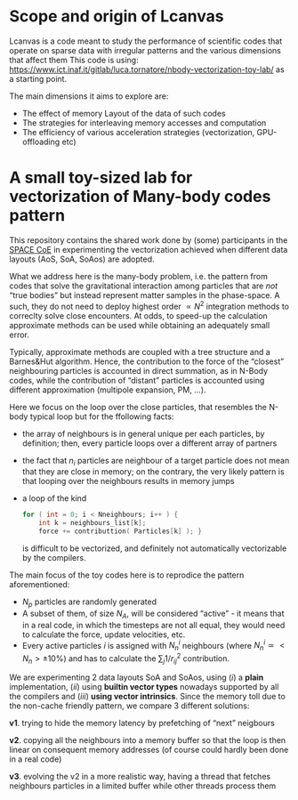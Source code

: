 # Scope and origin of Lcanvas

Lcanvas is a code meant to study the performance of scientific codes that operate on sparse data with irregular patterns and the various dimensions that affect them
This code is using: https://www.ict.inaf.it/gitlab/luca.tornatore/nbody-vectorization-toy-lab/ as a starting point.

The main dimensions it aims to explore are:

- The effect of memory Layout of the data of such codes
- The strategies for interleaving memory accesses and computation
- The efficiency of various acceleration strategies (vectorization, GPU-offloading etc)

# A small toy-sized lab for vectorization of Many-body codes pattern

This repository contains the shared work done by (some) participants in the [SPACE CoE](https://www.space-coe.eu/) in experimenting the vectorization achieved when different data layouts (AoS, SoA, SoAos) are adopted.

What we address here is the many-body problem, i.e. the pattern from codes that solve the gravitational interaction among particles that are _not_ “true bodies” but instead represent matter samples in the phase-space. A such, they do not need to deploy highest order $\propto N^2$ integration methods to correclty solve close encounters. At odds, to speed-up the calculation approximate methods can be used while obtaining an adequately small error.

Typically, approximate methods are coupled with a tree structure and a Barnes&Hut algorithm. Hence, the contribution to the force of the “closest” neighbouring particles is accounted in direct summation, as in N-Body codes, while the contribution of “distant” particles is accounted using different approximation (multipole expansion, PM, …).

Here we focus on the loop over the close particles, that resembles the N-body typical loop but for the ffollowing facts:

- the array of neighbours is in general unique per each particles, by definition; then, every particle loops over a different array of partners

- the fact that $n_i$ particles are neighbour of a target particle does not mean that they are close in memory; on the contrary, the very likely pattern is that looping over the neighbours results in memory jumps

- a loop of the kind

  ```c
  for ( int = 0; i < Nneighbours; i++ ) {
      int k = neighbours_list[k];
      force += contributtion( Particles[k] ); }    
  ```

  is difficult to be vectorized, and definitely not automatically vectorizable by the compilers.

The main focus of the toy codes here is to reprodice the pattern aforementioned:

- $N_p$ particles are randomly generated
- A subset of them, of size $N_A$, will be considered “active” - it means that in a real code, in which the timesteps are not all equal, they would need to calculate the force, update velocities, etc.
- Every active particles $i$ is assigned with $N_n^i$ neighbours (where $N_n^i \simeq <N_n>\pm 10\%$) and has to calculate the $\sum_j1/r_{ij}^2$ contribution.

We are experimenting 2 data layouts SoA and SoAos, using $(i)$ a **plain** implementation, $(ii)$ using **builtin vector types** nowadays supported by all the compilers and $(iii)$ **using vector intrinsics**.
Since the memory toll due to the non-cache friendly pattern, we compare 3 different solutions:

**v1**. trying to hide the memory latency by prefetching of “next” neigbours

**v2**. copying all the neighbours into a memory buffer so that the loop is then linear on consequent memory addresses (of course could hardly been done in a real code)

**v3**. evolving the v2 in a more realistic way, having a thread that fetches neighbours particles in a limited buffer while other threads process them

